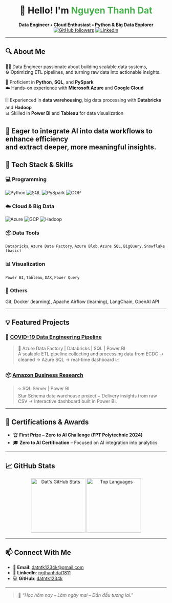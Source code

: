 <h1 align="center">👋 Hello! I'm <span style="color:#4CAF50;">Nguyen Thanh Dat</span></h1>
<p align="center">
  <b>Data Engineer • Cloud Enthusiast • Python & Big Data Explorer</b><br/>
  <a href="https://github.com/datntk1234k"><img src="https://img.shields.io/github/followers/datntk1234k?label=Follow&style=social" alt="GitHub followers"></a>
  <a href="https://www.linkedin.com/in/ngthanhdat1811/"><img src="https://img.shields.io/badge/LinkedIn-Dat-blue?style=flat-square&logo=linkedin" alt="LinkedIn"></a>
</p>

---

## 🔍 About Me

👨‍💻 Data Engineer passionate about building scalable data systems,  
⚙️ Optimizing ETL pipelines, and turning raw data into actionable insights.  

🐍 Proficient in **Python**, **SQL**, and **PySpark**  
☁️ Hands-on experience with **Microsoft Azure** and **Google Cloud**  

🗄️ Experienced in **data warehousing**, big data processing with **Databricks** and **Hadoop**  
📊 Skilled in **Power BI** and **Tableau** for data visualization  

🧠 Eager to integrate **AI** into data workflows to enhance efficiency  
and extract deeper, more meaningful insights.
---

## 🧰 Tech Stack & Skills

### 💻 Programming
![Python](https://img.shields.io/badge/Python-3776AB?style=flat&logo=python&logoColor=white)
![SQL](https://img.shields.io/badge/SQL-4479A1?style=flat&logo=Microsoft-SQL-Server&logoColor=white)
![PySpark](https://img.shields.io/badge/PySpark-FDEE21?style=flat&logo=apache-spark&logoColor=black)
![OOP](https://img.shields.io/badge/OOP-Concepts-orange)

### ☁️ Cloud & Big Data
![Azure](https://img.shields.io/badge/Microsoft%20Azure-0089D6?style=flat&logo=microsoft-azure&logoColor=white)
![GCP](https://img.shields.io/badge/Google%20Cloud-4285F4?style=flat&logo=google-cloud&logoColor=white)
![Hadoop](https://img.shields.io/badge/Hadoop-66CCFF?style=flat&logo=apache-hadoop&logoColor=black)

### 📦 Data Tools
`Databricks`, `Azure Data Factory`, `Azure Blob`, `Azure SQL`, `BigQuery`, `Snowflake (basic)`

### 📊 Visualization
`Power BI`, `Tableau`, `DAX`, `Power Query`

### 🔧 Others
Git, Docker (learning), Apache Airflow (learning), LangChain, OpenAI API

---

## 💡 Featured Projects

### 🦠 [COVID-19 Data Engineering Pipeline](https://github.com/datntk1234k/Project_on_Covid19)
> 🧱 Azure Data Factory | Databricks | SQL | Power BI  
A scalable ETL pipeline collecting and processing data from ECDC → cleaned → Azure SQL → real-time dashboard 📈

### 📦 [Amazon Business Research](https://github.com/datntk1234k/Amazon-Business-Research)
> ⭐ SQL Server | Power BI  
Star Schema data warehouse project + Delivery insights from raw CSV → Interactive dashboard built in Power BI.

---

## 📜 Certifications & Awards

- 🏆 **First Prize – Zero to AI Challenge (FPT Polytechnic 2024)**
- 🎓 **Zero to AI Certification** – Focused on AI integration into analytics

---

## 📈 GitHub Stats

<p align="center">
  <img src="https://github-readme-stats.vercel.app/api?username=datntk1234k&show_icons=true&theme=radical" alt="Dat's GitHub Stats" height="170">
  <img src="https://github-readme-stats.vercel.app/api/top-langs/?username=datntk1234k&layout=compact&theme=radical" alt="Top Languages" height="170">
</p>

---

## 📫 Connect With Me

- 📧 **Email**: datntk1234k@gmail.com  
- 💼 **LinkedIn**: [ngthanhdat1811](https://www.linkedin.com/in/ngthanhdat1811/)  
- 💻 **GitHub**: [datntk1234k](https://github.com/datntk1234k)

---

> 🧠 *“Học hôm nay – Làm ngày mai – Dẫn đầu tương lai.”*

